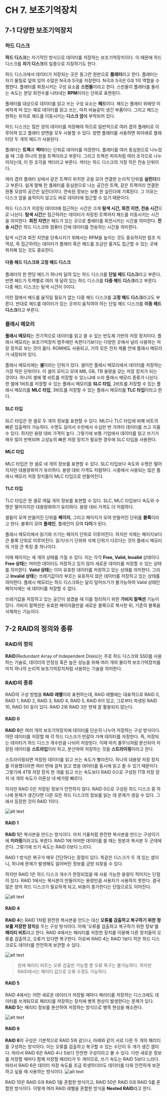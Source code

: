 # CH 7. 보조기억장치

## 7-1 다양한 보조기억장치

### 하드 디스크

**하드 디스크**는 자기적인 방식으로 데이터를 저장하는 보조기억장치이다. 이 때문에 하드 디스크를 **자기 디스크**의 일종으로 지칭하기도 한다.

하드 디스크에서 데이터가 저장되는 곳은 동그란 원판으로 **플래터**라고 한다. 플래터는 자기 물질로 덮여 있어 수많은 N극과 S극을 저장한다. N극과 S극은 0과 1의 역할을 수행한다. 플래터를 회정시키는 구성 요소를 **스핀들**이라고 한다. 스핀들이 플래터를 돌리는 속도는 분당 회전수를 나타내는 **RPM**이라는 단위로 표현된다.

플래터를 대상으로 데이터를 읽고 쓰는 구성 요소는 **헤드**이다. 헤드는 플래터 위에엇 미세하게 떠 있는 채로 데이터를 읽고 쓰는, 마치 바늘같이 생긴 부품이다. 그리고 헤드는 원하는 위치로 헤드를 이동시키는 **디스크 암**에 부착되어 있다.

하드 디스크는 많은 양의 데이터를 저장해야 하므로 일반적으로 여러 겹의 플래터로 이루어져 있고 플래터 양면을 모두 사용할 수 있다. 양면 플래터를 사용하면 위아래로 플래터당 두 개의 헤드가 사용된다.

플래터는 **트랙**과 **섹터**라는 단위로 데이터를 저장한다. 플래터를 여러 동심원으로 나누었을 때 그중 하나의 원을 트랙이라고 부른다. 그리고 트랙은 피자처럼 여러 조각으로 나누어지는데, 이 한 조각을 섹터라고 부른다. 섹터는 하드 디스크의 가장 작은 전송 단위이다.

여러 겹의 플래터 상에서 같은 트랙이 위치한 곳을 모아 연결한 논리적 단위를 **실린더**라고 부른다. 쉽게 말해 한 플래터를 동심원으로 나눈 공간은 트랙, 같은 트랙끼리 연결한 원통 모양의 공간은 실린더이다. 연속된 정보는 보통 한 실린더에 기록된다. 그 이유는 디스크 암을 움직이지 않고도 바로 데이터에 접근할 수 있기 때문이다.

하드 디스크가 저장된 데이터에 접근하는 시간은 크게 **탐색 시간, 회전 지연, 전송 시간**으로 나뉜다. **탐색 시간**은 접근하려는 데이터가 저장된 트랙까지 헤드를 이동시키는 시간을 의미한다. **회전 지연**은 헤드가 있는 곳으로 플래터를 회전시키는 시간을 의미한다. **전송 시간**은 하드 디스크와 컴퓨터 간에 데이터를 전송하는 시간을 의미한다.

탐색 시간과 회전 지연을 단축시키기 위해서는 RPM을 높이는 것도 중요하지만 참조 지역성, 즉 접근하려는 데이터가 플래터 혹은 헤드를 조금만 옮겨도 접근할 수 있는 곳에 위치해 있는 것도 중요한다.

#### 다중 헤드 디스크와 고정 헤드 디스크

플래터의 한 면당 헤드가 하나씩 달려 있는 하드 디스크를 **단일 헤드 디스크**라고 부른다. 반면 헤드가 트랙별로 여러 개 달려 있는 하드 디스크를 **다중 헤드 디스크**라고 부른다. 다중 헤드 디스크는 탐색 시간이 0이다.

이런 점에서 헤드를 움직일 필요가 없는 다중 헤드 디스크를 **고정 헤드 디스크**라고도 부른다. 반대로 헤드를 데이터가 있는 곳까지 움직여야 하는 단일 헤드 디스크를 **이동 헤드 디스크**라고 부른다.

### 플래시 메모리

**플래시 메모리**는 전기적으로 데이터를 읽고 쓸 수 있는 반도체 기반의 저장 장치이다. 플래시 메모리는 보조기억장치 범주에만 속한다기보다는 다양한 곳에서 널리 사용하는 저장 장치로 보는 것이 옳다. ROM에도 사용되고, 거의 모든 전자 제품 안에 플래시 메모리가 내장되어 있다.

플래시 메모리에는 **셀**이라는 단위가 있다. 셀이란 플래시 메모리에서 데이터를 저장하는 가장 작은 단위이다. 이 셀이 모이고 모여 MB, GB, TB 용량을 갖는 저장 장치가 되는 것이다. 하나의 셀에 몇 비트를 저장할 수 있느냐에 ㄸ라 플래시 메모리 종류가 나뉜다. 한 셀에 1비트를 저장할 수 있는 플래시 메모리를 **SLC 타입**, 2비트를 저장할 수 있는 플래시 메모리를 **MLC 타입**, 3비트를 저장할 수 있는 플래시 메모리를 **TLC 타입**이라고 한다.

#### SLC 타입

SLC 타입은 한 셀로 두 개의 정보를 표현할 수 있다. MLC나 TLC 타입에 비해 비트의 빠른 입출력이 가능하다. 수명도 길어서 수만에서 수십만 번 가까이 데이터를 쓰고 지울 수 있다. 하지만 용량 대비 가격이 높다. 그렇기에 보통 기업에서 데이터를 읽고 쓰기가 매우 많이 반복되며 고성능의 빠른 저장 장치가 필요한 경우에 SLC 타입을 사용한다.

#### MLC 타입

MLC 타입은 한 셀로 네 개의 정보를 표현할 수 있다. SLC 타입보다 속도와 수명은 떨어지지만 대용량화하기 유리하다. 용량 대비 가격도 저렴하다. 시중에서 사용되는 많은 플래시 메모리 저장 장치들이 MLC 타입으로 만들어진다.

#### TLC 타입

TLC 타입은 한 셀로 여덟 개의 정보를 표현할 수 있다. SLC, MLC 타입보다 속도와 수명은 떨어지지만 대용량화하기 유리하다. 용량 대비 가격도 더 저렴하다.

셀들이 모여 만들어진 단위를 **페이지**, 그리고 페이지가 모여 만들어진 단위를 **블록**이라고 한다. 블록이 모여 **플레인**, 플레인이 모여 **다이**가 된다.

플래시 메모리에서 읽기와 쓰기는 페이지 단위로 이루어진다. 하지만 삭제는 페이지보다 큰 블록 단위로 이루어진다. 읽기/쓰기 단위와 삭제 단위가 다르다는 것이 플래시 메모리의 가장 큰 특징 중 하나이다.

이때 페이지는 세 개의 상태를 가질 수 있다. 이는 각각 **Free, Valid, Invalid** 상태이다. **Free 상태**는 어떠한 데이터도 저장하고 있지 않아 새로운 데이터를 저장할 수 있는 상태를 의미한다. **Valid 상태**는 이미 유효한 데이터를 저장하고 있는 상태를 의미한다. 그리고 **Invalid 상태**는 쓰레기값이라 부르는 유효하지 않은 데이터를 저장하고 있는 상태를 의미한다. 플래시 메모리는 하드 디스크와는 달리 덮어쓰기가 불가능하여 Valid 상태인 페이지에는 새 데이터를 저장할 수 없다.

쓰레기값을 저장하고 있는 공간이 생겼을 때 이를 정리하기 위한 **가비지 컬렉션** 기능이 있다. 가비지 컬렉션은 유효한 페이지들만을 새로운 블록으로 복사한 뒤, 기존의 블록을 삭제하는 기능이다.

## 7-2 RAID의 정의와 종류

### RAID의 정의

**RAID**(Redundant Array of Independent Disks)는 주로 하드 디스크와 SSD를 사용하는 기술로, 데이터의 안정성 혹은 높은 성능을 위해 여러 개의 물리적 보조기억장치를 마치 하나의 논리적 보조기억장치처럼 사용하는 기술을 의미한다.

### RAID의 종류

RAID의 구성 방법을 **RAID 레벨**이라 표현하는데, RAID 레벨에는 대표적으로 RAID 0, RAID 1, RAID 2, RAID 3, RAID 4, RAID 5, RAID 6이 있고, 그로부터 파생된 RAID 10, RAID 50 등이 있다. RAID 2와 RAID 3은 현재 잘 활용되지 않는다.

#### RAID 0

**RAID 0**은 여러 개의 보조기억장치에 데이터를 단순히 나누어 저장하는 구성 방식이다. 어떤 데이터를 저장할 때 각 하드 디스크가 번갈아 가며 데이터를 저장한다. 즉, 저장되는 데이터가 하드 디스크 개수만큼 나뉘어 저장된다. 이때 마치 줄무늬처럼 분산되어 저장된 데이터를 **스트라입**이라 하고, 분산하여 저장하는 것을 **스트라이핑**이라고 한다.

스트라이핑되면 저장된 데이터를 읽고 쓰는 속도가 빨라진다. 하나의 대용량 저장 장치를 이용했더라면 여러 번에 걸쳐 읽고 썼을 데이터를 동시에 읽고 쓸 수 있기 때문이다. 그렇기에 4TB 저장 장치 한 개를 읽고 쓰는 속도보다 RAID 0으로 구성된 1TB 저장 장치 네 개의 속도가 이론상 네 배가량 빠르다.

하지만 RAID 0은 저장된 정보가 안전하지 않다. RAID 0으로 구성된 하드 디스크 중 하나에 문제가 생긴다면 다른 모든 하드 디스크의 정보를 읽는 데 문제가 생길 수 있다. 그래서 등장한 것이 RAID 1이다.

![alt text](<KakaoTalk_Photo_2024-09-20-13-32-26 001.jpeg>)

#### RAID 1

**RAID 1**은 복사본을 만드는 방식이다. 마치 거울처럼 완전한 복사본을 만드는 구성이기에 **미러링**이라고도 부른다. RAID 1에 어떠한 데이터를 쓸 때는 원본과 복사본 두 군데에 쓴다. 그렇기에 쓰기 속도는 RAID 0보다 느리다.

RAID 1 방식은 복구가 매우 간단하다는 장점이 있다. 똑같은 디스크가 두 개 있는 셈이니, 하나에 문제가 발생해도 잃어버린 정보를 금방 되찾을 수 있다.

하지만 RAID 1은 하드 디스크 개수가 한정되었을 때 사용 가능한 용량이 적어지는 단점이 있다. RAID 1에서는 복사본이 만들어지는 용량만큼 사용자가 사용하지 못한다. 결국 많은 양의 하드 디스크가 필요하게 되고, 비용이 증가한다는 단점으로도 이어진다.

![alt text](<KakaoTalk_Photo_2024-09-20-13-32-26 002.jpeg>)

#### RAID 4

**RAID 4**는 RAID 1처럼 완전한 복사본을 만드는 대신 **오류를 검출하고 복구하기 위한 정보를 저장한 장치**를 두는 구성 방식이다. 이때 '오류를 검출하고 복구하기 위한 정보'를 **패리티 비트**라고 한다. RAID 4에서는 패리티를 저장한 장치를 이용해 다른 장치들의 오류를 검출하고, 오류가 있다면 복구한다. 이로써 RAID 4는 RAID 1보다 적은 하드 디스크로도 데이터를 안전하게 보관할 수 있다.

![alt text](<KakaoTalk_Photo_2024-09-20-13-32-26 003.jpeg>)

> 원래 패리티 비트는 오류 검출만 가능할 뿐 오류 복구는 불가능하다. 하지만 RAID에서는 패리티 값으로 오류 수정도 가능하다.

#### RAID 5

RAID 4에서는 어떤 새로운 데이터가 저장될 때마다 패리티를 저장하는 디스크에도 데이터를 쓰게되므로 패리티를 저장하는 장치에 병목 현상이 발생한다는 문제가 있다. **RAID 5**는 패리티 정보를 분산하여 저장하는 방식으로 병목 현상을 해소한다.

![alt text](<KakaoTalk_Photo_2024-09-20-13-32-26 004.jpeg>)

#### RAID 6

**RAID 6**의 구성은 기본적으로 RAID 5와 같으나, 아래와 같이 서로 다른 두 개의 패리티를 구성하는 방식이다. 이는 오류를 검출하고 복구할 수 있는 수단이 두 개가 생긴 셈이다. 따라서 RAID 6은 RAID 4나 5보다 안전한 구성이라고 볼 수 있다. 다만 새로운 정보를 저장할 때마다 함께 저장할 패리티가 두 개이므로, 쓰기 속도는 RAID 5보다 느리다. 따라서 RAID 6은 데이터 저장 속도를 조금 희생하더라도 데이터를 더욱 안전하게 보관하고 싶을 때 사용하는 방식이다.
![alt text](<KakaoTalk_Photo_2024-09-20-13-32-27 005.jpeg>)

RAID 10은 RAID 0과 RAID 1을 혼합한 방식이고, RAID 50은 RAID 0과 RAID 5를 혼합한 방식이다. 이렇게 여러 RAID 레벨을 혼합한 방식을 **Nested RAID**라고 한다.
